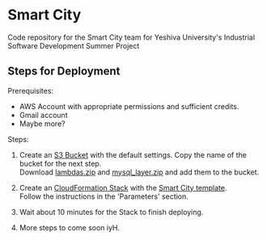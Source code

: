 # Smart City

Code repository for the Smart City team for Yeshiva University's Industrial Software Development Summer Project

## Steps for Deployment

Prerequisites: 
- AWS Account with appropriate permissions and sufficient credits.
- Gmail account
- Maybe more?

Steps:
1. Create an [S3 Bucket](https://s3.console.aws.amazon.com/s3/home) with the default settings. Copy the name of the bucket for the next step.\
Download [lambdas.zip](https://github.com/meirjacobs/Smart-City/blob/main/CloudFormation/lambdas.zip) and [mysql_layer.zip](https://github.com/meirjacobs/Smart-City/blob/main/CloudFormation/mysql_layer.zip) and add them to the bucket.

2. Create an [CloudFormation Stack](https://console.aws.amazon.com/cloudformation/home) with the [Smart City template](https://github.com/meirjacobs/Smart-City/blob/main/src/main/resources/smartcitytemplate.yml).\
Follow the instructions in the 'Parameters' section.

3. Wait about 10 minutes for the Stack to finish deploying.

4. More steps to come soon iyH.